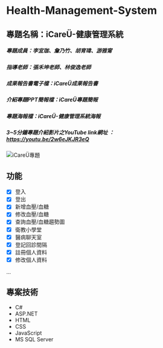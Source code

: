 # Health-Management-System

## 專題名稱：iCareÜ-健康管理系統
##### 專題成員：李宜珈、詹乃竹、胡育瑋、游雅甯
##### 指導老師：張禾坤老師、林俊逸老師
##### 成果報告書電子檔：iCareÜ成果報告書
##### 介紹專題PPT簡報檔：iCareÜ專題簡報
##### 專題海報檔：iCareÜ-健康管理系統海報
##### 3~5分鐘專題介紹影片之YouTube link網址 ：https://youtu.be/2w6eJKJR3eQ



![iCareÜ專題](登入iCareU.png)

## 功能

- [x] 登入
- [x] 登出
- [x] 新增血壓/血糖
- [x] 修改血壓/血糖
- [x] 查詢血壓/血糖趨勢圖
- [x] 衛教小學堂
- [x] 醫病聊天室
- [x] 登記回診間隔
- [x] 註冊個人資料
- [x] 修改個人資料
<!-- - [x] 修改帳號密碼 -->
...

## 專案技術

- C#
- ASP.NET
- HTML
- CSS
- JavaScript
- MS SQL Server

